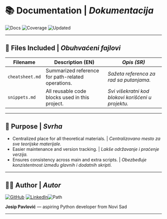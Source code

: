 # 📚 Documentation | _Dokumentacija_

![Docs](https://img.shields.io/badge/Section-Documentation-blueviolet)
![Coverage](https://img.shields.io/badge/Coverage-Complete-brightgreen)
![Updated](https://img.shields.io/badge/Last_Update-July_2025-orange)

---

## 📁 Files Included | _Obuhvaćeni fajlovi_

| Filename        | Description (EN)                                  | _Opis (SR)_                                        |
| --------------- | ------------------------------------------------- | -------------------------------------------------- |
| `cheatsheet.md` | Summarized reference for path-related operations. | _Sažeta referenca za rad sa putanjama._            |
| `snippets.md`   | All reusable code blocks used in this project.    | _Svi višekratni kod blokovi korišćeni u projektu._ |

---

## 🧭 Purpose | _Svrha_

- Centralized place for all theoretical materials. | _Centralizovano mesto za sve teorijske materijale._
- Easier maintenance and version tracking. | _Lakše održavanje i praćenje verzija._
- Ensures consistency across main and extra scripts. | _Obezbeđuje konzistentnost između glavnih i dodatnih skripti._

---

## 👨‍💻 Author | _Autor_

[![GitHub](https://img.shields.io/badge/GitHub-Josip_Pavlović-black?logo=github)](https://github.com/Jole85)
[![LinkedIn](https://img.shields.io/badge/LinkedIn-Profile-blue?logo=linkedin)](https://www.linkedin.com/in/josip-p-151951338/)![Path](https://img.shields.io/badge/Learning_Path-Python_Automation-orange)

**Josip Pavlović** — aspiring Python developer from Novi Sad

---
